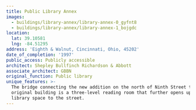 ```yaml
---
title: Public Library Annex
images:
  - buildings/library-annex/library-annex-0_gyfnt8
  - buildings/library-annex/library-annex-1_bojgdc
location:
  lat: 39.10581
  lng: -84.51295
address: 'Eighth & Walnut, Cincinnati, Ohio, 45202'
date_of_completion: '1997'
public_access: Publicly accessible
architect: Shepley Bullfinch Richardson & Abbott
associate_architect: GBBN
original_function: Public library
unique_features: >-
  The bridge connecting the new addition on the north of Ninth Street to the
  original building is a three-level reading room that further opens up the
  library space to the street.
---
```


